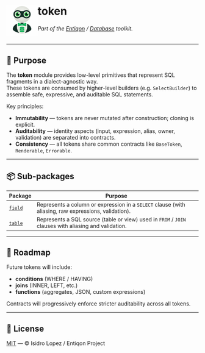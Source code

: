 <h1 align="left">
  <img src="https://github.com/entiqon/entiqon/blob/main/assets/entiqon_datacon.png?raw=true" align="left" height="82" width="82" alt="entiqon"> token
</h1>
<h6 align="left">Part of the <a href="../../README.md">Entiqon</a> / <a href="../README.md">Database</a> toolkit.</h6>

---

## 🎯 Purpose

The **token** module provides low-level primitives that represent SQL
fragments in a dialect-agnostic way.  
These tokens are consumed by higher-level builders (e.g. `SelectBuilder`)
to assemble safe, expressive, and auditable SQL statements.

Key principles:
- **Immutability** — tokens are never mutated after construction; cloning is explicit.
- **Auditability** — identity aspects (input, expression, alias, owner, validation) are separated into contracts.
- **Consistency** — all tokens share common contracts like `BaseToken`, `Renderable`, `Errorable`.

---

## 📦 Sub-packages

| Package            | Purpose                                                                                               |
|--------------------|-------------------------------------------------------------------------------------------------------|
| [`field`](./field) | Represents a column or expression in a `SELECT` clause (with aliasing, raw expressions, validation).  |
| [`table`](./table) | Represents a SQL source (table or view) used in `FROM` / `JOIN` clauses with aliasing and validation. |

---

## 🚧 Roadmap

Future tokens will include:
- **conditions** (WHERE / HAVING)
- **joins** (INNER, LEFT, etc.)
- **functions** (aggregates, JSON, custom expressions)

Contracts will progressively enforce stricter auditability across all tokens.

---

## 📄 License

[MIT](../../LICENSE) — © Isidro Lopez / Entiqon Project